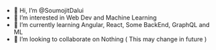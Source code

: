 - 👋 Hi, I’m @SoumojitDalui
- 👀 I’m interested in Web Dev and Machine Learning
- 🌱 I’m currently learning Angular, React, Some BackEnd, GraphQL and ML
- 💞️ I’m looking to collaborate on Nothing ( This may change in future )
